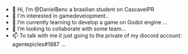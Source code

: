 - 👋 Hi, I’m @DanielBenv a brasilian student on CascavelPR
- 👀 I'm interested in gamedevelopment..
- 🌱 I’m currently learning to develop a game on Godot engine ...
- 💞️ I’m looking to collaborate with some team...
- 📫 To talk with me it just going to the private of my discord account: agentepicles#1887 ...

